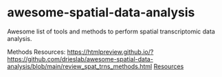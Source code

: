 # awesome-spatial-data-analysis
Awesome list of tools and methods to perform spatial transcriptomic data analysis.

Methods Resources: https://htmlpreview.github.io/?https://github.com/drieslab/awesome-spatial-data-analysis/blob/main/review_spat_trns_methods.html
<a href="https://htmlpreview.github.io/?https://github.com/drieslab/awesome-spatial-data-analysis/blob/main/review_spat_trns_methods.html">Resources</a>
